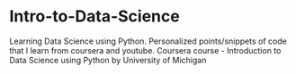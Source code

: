 # Intro-to-Data-Science
Learning Data Science using Python.
Personalized points/snippets of code that I learn from coursera and youtube.
Coursera course - Introduction to Data Science using Python by University of Michigan
